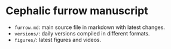 # Cephalic furrow manuscript

- `furrow.md`: main source file in markdown with latest changes.
- `versions/`: daily versions compiled in different formats.
- `figures/`: latest figures and videos.

